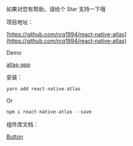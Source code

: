 如果对您有帮助，请给个 Star 支持一下哦

项目地址：

[https://github.com/rcg1994/react-native-atlas](https://github.com/rcg1994/react-native-atlas)

Demo

[atlas-app](https://github.com/rcg1994/atlas-app)

安装：

```javascript
yarn add react-native-atlas
```

Or

```javascript
npm i react-native-atlas --save
```

组件库文档：

[Button](https://github.com/rcg1994/react-native-atlas/wiki/Button)

